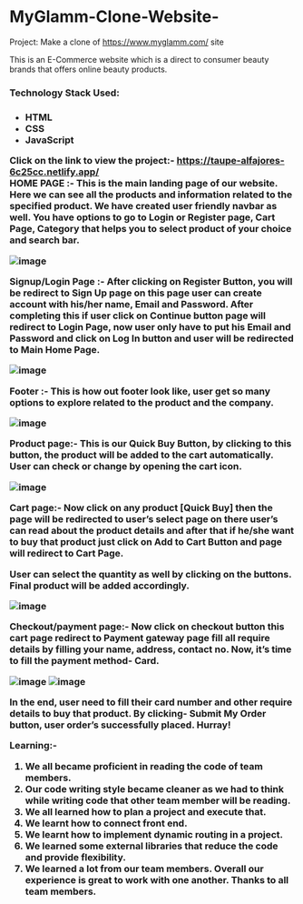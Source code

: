 # MyGlamm-Clone-Website-

Project: Make a clone of https://www.myglamm.com/ site

This is an E-Commerce website which is a direct to consumer beauty brands that offers online beauty products.

<h3>Technology Stack Used:<h3> 
  <ul>
    <li>HTML</li>
    <li>CSS</li>
    <li>JavaScript</li>
  </ul>

  Click on the link to view the project:- https://taupe-alfajores-6c25cc.netlify.app/ </br>
HOME PAGE :-
This is the main landing page of our website. Here we can see all the products and information related to the specified product. We have created user friendly navbar as well. You have options to go to Login or Register page, Cart Page, Category that helps you to select product of your choice and search bar.

 ![image](https://user-images.githubusercontent.com/99639007/171352748-68c11c1f-3e1d-452d-8e24-ae033e211080.png)


Signup/Login Page :-
After clicking on Register Button, you will be redirect to Sign Up page on this page user can create account with his/her name, Email and Password. After completing this if user click on Continue button page will redirect to Login Page, now user only have to put his Email and Password and click on Log In button and user will be redirected to Main Home Page.


![image](https://user-images.githubusercontent.com/99639007/171854622-b42d7600-4c73-4022-bddd-fd39f0a8790f.png)




Footer :-
This is how out footer look like, user get so many options to explore related to the product and the company.

![image](https://user-images.githubusercontent.com/99639007/171856332-6c0d65e9-5f39-4ab1-aeea-861030ca05fb.png)



Product page:-
This is our Quick Buy Button, by clicking to this button, the product will be added to the cart automatically. User can check or change by opening the cart icon.

![image](https://user-images.githubusercontent.com/99639007/171855786-0e22c246-e2f1-4aaa-9688-e48765ebe1e4.png)



Cart page:-
Now click on any product [Quick Buy] then the page will be redirected to user’s select page on there user’s can read about the product details and after that if he/she want to buy that product just click on Add to Cart Button and page will redirect to Cart Page.

User can select the quantity as well by clicking on the buttons. Final product will be added accordingly.

![image](https://user-images.githubusercontent.com/99639007/171856751-11ae6004-4685-45f4-b2cf-8c7cc687e6c1.png)




Checkout/payment page:-
Now click on checkout button this cart page redirect to Payment gateway page
fill all require details by filling your name, address, contact no. Now, it’s time to fill the payment method- Card.

![image](https://user-images.githubusercontent.com/99639007/171856515-1d1fe108-ca88-4996-a968-d5de1630aa0a.png)
![image](https://user-images.githubusercontent.com/99639007/171856618-4bfbbfd3-8123-4914-b788-777ecde1274f.png)




In the end, user need to fill their card number and other require details to buy that product. By clicking- Submit My Order button, user order’s successfully placed. Hurray!


Learning:-
1. We all became proficient in reading the code of team members.
2. Our code writing style became cleaner as we had to think while writing code that other team member will be reading.
3. We all learned how to plan a project and execute that.
4. We learnt how to connect front end.
5. We learnt how to implement dynamic routing in a project.
6. We learned some external libraries that reduce the code and provide flexibility.
7. We learned a lot from our team members.
Overall our experience is great to work with one another. Thanks to all team members.


